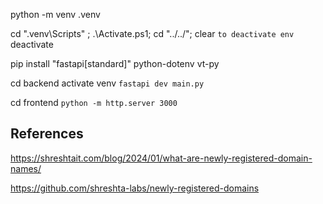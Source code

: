 python -m venv .venv

cd ".venv\Scripts\" ; .\Activate.ps1; cd "../../"; clear
`to deactivate env` deactivate

pip install "fastapi[standard]" python-dotenv vt-py

cd backend
activate venv
`fastapi dev main.py`

cd frontend
`python -m http.server 3000`

## References

https://shreshtait.com/blog/2024/01/what-are-newly-registered-domain-names/

https://github.com/shreshta-labs/newly-registered-domains
